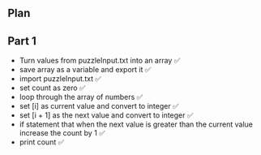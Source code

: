## Plan

## Part 1 
- Turn values from puzzleInput.txt into an array ✅
- save array as a variable and export it ✅
- import puzzleInput.txt ✅
- set count as zero ✅
- loop through the array of numbers ✅
- set [i] as current value and convert to integer ✅
- set [i + 1] as the next value and convert to integer ✅
- if statement that when the next value is greater than the current value increase the count by 1 ✅
- print count ✅

